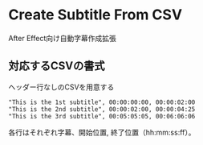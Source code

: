 # Create Subtitle From CSV
After Effect向け自動字幕作成拡張

## 対応するCSVの書式
ヘッダー行なしのCSVを用意する
```csv
"This is the 1st subtitle", 00:00:00:00, 00:00:02:00
"This is the 2nd subtitle", 00:00:02:00, 00:00:04:25
"This is the 3rd subtitle", 00:05:05:05, 00:06:06:06
```
各行はそれぞれ字幕、開始位置, 終了位置（hh:mm:ss:ff）。

